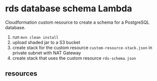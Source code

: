# rds database schema Lambda

Cloudformation custom resource to create a schema for a PostgreSQL database. 

1. run `mvn clean install`
2. upload shaded jar to a S3 bucket
3. create stack for the custom resource `custom-resource-stack.json` in private subnet with NAT Gateway
4. create stack that uses the custom resource `rds-schema.json`

## resources

